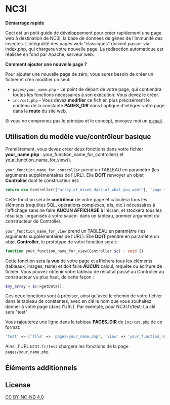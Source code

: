 # NC3I

**Démarrage rapide**

Ceci est un petit guide de développement pour créer rapidement une page web à destination de NC3I, la base de données de gènes
de l'immunité des insectes.
L'intégralité des pages web "classiques" doivent passer via index.php, qui chargera votre nouvelle page.
La redirection automatique est réalisée en fond par Apache, serveur web.

**Comment ajouter une nouvelle page ?**

Pour ajouter une nouvelle page de zéro, vous aurez besoin de créer un fichier et d'en modifier un seul:

- `pages/your_name.php` - Le point de départ de votre page, qui contiendra toutes les fonctions nécessaires à son exécution. Vous devez le créer.
- `inc/cst.php` - Vous devez **modifier** ce fichier, plus précisément le contenu de la constante **PAGES_DIR** dans l'optique d'intégrer votre page dans la **route** du site web.

Si vous ne comprenez pas le principe et le concept, envoyez moi un [e-mail](mailto:louis.beranger@etu.univ-lyon1.fr).

## Utilisation du modèle vue/contrôleur basique

Premièrement, vous devez créer deux fonctions dans votre fichier **your_name.php** :
your_function_name_for_controller() et your_function_name_for_view().

`your_function_name_for_controller` prend un TABLEAU en paramètre (les arguments supplémentaires de l'URL).
Elle **DOIT** renvoyer un objet **Controller** dont le constructeur est:
```php
return new Controller(['array_of_mixed_data_of_what_you_want'], 'page title in F-O-R-M-A-T-T-E-D HTML');
```
Cette fonction sera le **contrôleur** de votre page et calculera tous les éléments (requêtes SQL, opérations complexes, tris, etc.) nécessaires à l'affichage sans ne faire **AUCUN AFFICHAGE** à l'écran, et stockera tous les résultats -organisés à votre sauce- dans un tableau, premier argument du constructeur de Controller.


`your_function_name_for_view` prend un TABLEAU en paramètre (les arguments supplémentaires de l'URL).
Elle **DOIT** prendre en paramètre un objet **Controller**, le prototype de votre fonction serait:
```php
function your_function_name_for_view(Controller $c) : void {}
```
Cette fonction sera la **vue** de votre page et affichera tous les éléments (tableaux, images, texte) et doit faire **AUCUN** calcul, requête ou écriture de fichier. Vous pouvez obtenir votre tableau de résultat passé au Controller au constructeur vu plus haut, de cette façon :
```php
$my_array = $c->getData();
```


Ces deux fonctions sont à préciser, ainsi qu'avec le chemin de votre fichier dans le tableau de constantes,
avec en clé le nom que vous souhaitez donner à votre page (dans l'URL).
Par exemple, pour NC3I.fr/test; La clé sera "test"

Vous rajouterez une ligne dans le tableau **PAGES_DIR** de `inc/cst.php` de ce format:
```php
'test' => ['file' => 'pages/your_name.php', 'view' => 'your_function_name_for_view', 'controller' => 'your_function_name_for_controller'],
```
Ainsi, l'URL `NC3I.fr/test` chargera les fonctions de la page `pages/your_name.php`.

## Éléments additionnels


## License

[CC BY-NC-ND 4.0](LICENSE.md)
